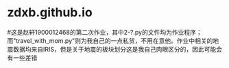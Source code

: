 # zdxb.github.io
#这是赵轩1900012468的第二次作业，其中2-?.py的文件均为作业程序；而"travel_with_mom.py"则为我自己的一点私货，不用在意他。作业中相关的地震数据均来自IRIS，但是关于地震的板块划分这是我自己肉眼区分的，因此可能会有一些差错
